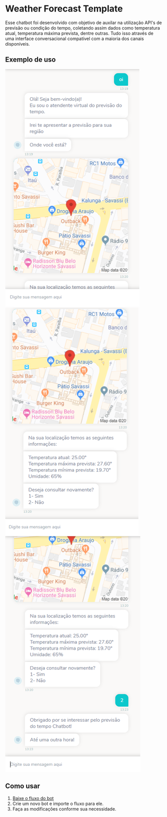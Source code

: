 # Weather Forecast Template

Esse chatbot foi desenvolvido com objetivo de auxilar na utilização API's de previsão ou condição do tempo, coletando assim dados como temperatura atual, temperatura máxima prevista, dentre outras. Tudo isso através de uma interface conversacional compatível com a maioria dos canais disponíveis.

## Exemplo de uso

![](images/Exemplo01.PNG) ![](images/Exemplo02.PNG)<br>
![](images/Exemplo03.PNG) 


## Como usar
1. [Baixe o fluxo do bot](https://github.com/takenet/blip-tools/blob/master/Templates/Weather%20Forecast%20Template%20(API)/weatherForecast_template.json)
2. Crie um novo bot e importe o fluxo para ele.
3. Faça as modificações conforme sua necessidade.
